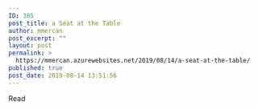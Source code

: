 ```yaml
---
ID: 385
post_title: a Seat at the Table
author: mmercan
post_excerpt: ""
layout: post
permalink: >
  https://mmercan.azurewebsites.net/2019/08/14/a-seat-at-the-table/
published: true
post_date: 2019-08-14 13:51:56
---
```

<!-- wp:paragraph -->
<p>Read</p>
<!-- /wp:paragraph -->